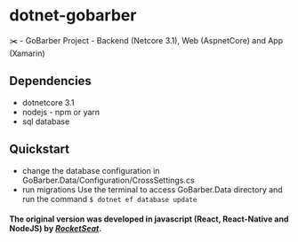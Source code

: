 # dotnet-gobarber
✂️ - GoBarber Project - Backend (Netcore 3.1), Web (AspnetCore) and App (Xamarin)

## Dependencies
* dotnetcore 3.1
* nodejs - npm or yarn
* sql database

## Quickstart

* change the database configuration in GoBarber.Data/Configuration/CrossSettings.cs
*  run migrations
Use the terminal to access GoBarber.Data directory and run the command
`$ dotnet ef database update`     

#### The original version was developed in javascript (React, React-Native and NodeJS) by *[RocketSeat](https://www.rocketseat.com.br)*.




